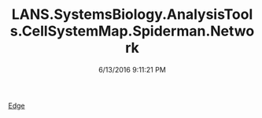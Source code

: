﻿---
title: LANS.SystemsBiology.AnalysisTools.CellSystemMap.Spiderman.Network
date: 6/13/2016 9:11:21 PM
---

[Edge](T-LANS.SystemsBiology.AnalysisTools.CellSystemMap.Spiderman.Network.Edge.html)

